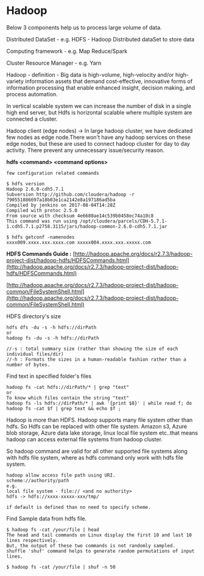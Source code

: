 # Hadoop

Below 3 components help us to process large volume of data.

Distributed DataSet - e.g. HDFS - Hadoop Distributed dataSet to store data

Computing framework - e.g. Map Reduce/Spark

Cluster Resource Manager - e.g. Yarn

Hadoop - definition - Big data is high-volume, high-velocity and/or high- variety information assets that demand cost-effective, innovative forms of information processing that enable enhanced insight, decision making, and process automation.

In vertical scalable system we can increase the number of disk in a single high end server, but Hdfs is horizontal scalable where multiple system are connected a cluster.

Hadoop client (edge nodes) -> In large hadoop cluster, we have dedicated few nodes as edge node.There won't have any hadoop services on these edge nodes, but these are used to connect hadoop cluster for day to day activity. There prevent any unnecessary issue/security reason.

**hdfs \<command> \<command options>**

```
few configuration related commands

$ hdfs version
Hadoop 2.6.0-cdh5.7.1
Subversion http://github.com/cloudera/hadoop -r 790551886697a18b03e1ca2142e8a197186ad5ba
Compiled by jenkins on 2017-08-04T14:28Z
Compiled with protoc 2.5.0
From source with checksum 4e6680ae14c539b0458ec74a10c8
This command was run using /opt/cloudera/parcels/CDH-5.7.1-1.cdh5.7.1.p2758.3115/jars/hadoop-common-2.6.0-cdh5.7.1.jar

$ hdfs getconf -namenodes
xxxx009.xxxx.xxx.xxxx.com xxxxx004.xxxx.xxx.xxxxx.com
```

**HDFS Commands Guide :** [http://hadoop.apache.org/docs/r2.7.3/hadoop-project-dist/hadoop-hdfs/HDFSCommands.html](http://hadoop.apache.org/docs/r2.7.3/hadoop-project-dist/hadoop-hdfs/HDFSCommands.html)

[http://hadoop.apache.org/docs/r2.7.3/hadoop-project-dist/hadoop-common/FileSystemShell.html](http://hadoop.apache.org/docs/r2.7.3/hadoop-project-dist/hadoop-common/FileSystemShell.html)

HDFS directory's size

```
hdfs dfs -du -s -h hdfs://dirPath
or
hadoop fs -du -s -h hdfs://dirPath

//-s : total summary size (rather than showing the size of each individual files/dir)
//-h : Formats the sizes in a human-readable fashion rather than a number of bytes.
```

Find text in specified folder's files

```
hadoop fs -cat hdfs://dirPath/* | grep "text"
or
To know which files contain the string "text"
hadoop fs -ls hdfs://dirPath/* | awk '{print $8}' | while read f; do hadoop fs -cat $f | grep text && echo $f ;
```

Hadoop is more than HDFS. Hadoop supports many file system other than hdfs. So Hdfs can be replaced with other file system. Amazon s3, Azure blob storage, Azure data lake storage, linux local file system etc..that means hadoop can access external file systems from hadoop cluster.

So hadoop command are valid for all other supported file systems along with hdfs file system, where as hdfs command only work with hdfs file system.

```
hadoop allow access file path using URI.
scheme://authority/path
e.g. 
local file system - file:// <and no authority>
hdfs -> hdfs://xxxx-xxxxx-xxx/tmp/

if default is defined than no need to specify scheme.
```

Find Sample data from hdfs file.

```
$ hadoop fs -cat /your/file | head
The head and tail commands on Linux display the first 10 and last 10 lines respectively. 
But, the output of these two commands is not randomly sampled.
shuffle 'shuf' command helps to generate random permutations of input lines.

$ hadoop fs -cat /your/file | shuf -n 50
```
